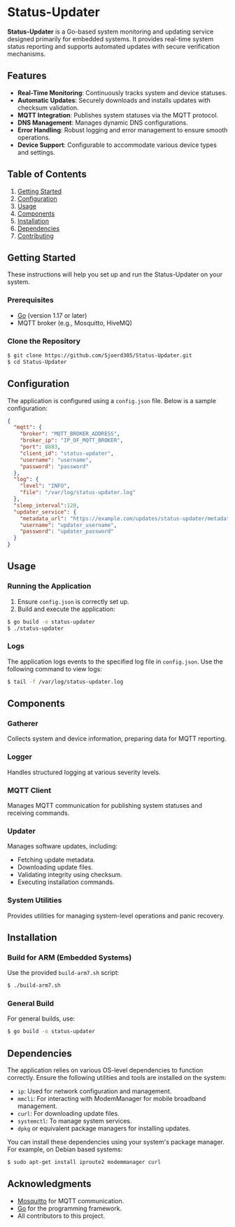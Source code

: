 # Status-Updater

**Status-Updater** is a Go-based system monitoring and updating service designed primarily for embedded systems. It provides real-time system status reporting and supports automated updates with secure verification mechanisms.

## Features

- **Real-Time Monitoring**: Continuously tracks system and device statuses.
- **Automatic Updates**: Securely downloads and installs updates with checksum validation.
- **MQTT Integration**: Publishes system statuses via the MQTT protocol.
- **DNS Management**: Manages dynamic DNS configurations.
- **Error Handling**: Robust logging and error management to ensure smooth operations.
- **Device Support**: Configurable to accommodate various device types and settings.

## Table of Contents

1. [Getting Started](#getting-started)
2. [Configuration](#configuration)
3. [Usage](#usage)
4. [Components](#components)
5. [Installation](#installation)
6. [Dependencies](#dependencies)
7. [Contributing](#contributing)

## Getting Started

These instructions will help you set up and run the Status-Updater on your system.

### Prerequisites

- [Go](https://golang.org/doc/install) (version 1.17 or later)
- MQTT broker (e.g., Mosquitto, HiveMQ)

### Clone the Repository

```bash
$ git clone https://github.com/Sjoerd305/Status-Updater.git
$ cd Status-Updater
```

## Configuration

The application is configured using a `config.json` file. Below is a sample configuration:

```json
{
  "mqtt": {
    "broker": "MQTT_BROKER_ADDRESS",
    "broker_ip": "IP_OF_MQTT_BROKER",
    "port": 8883,
    "client_id": "status-updater",
    "username": "username",
    "password": "password"
  },
  "log": {
    "level": "INFO",
    "file": "/var/log/status-updater.log"
  },
  "sleep_interval":120,
  "updater_service": {
    "metadata_url": "https://example.com/updates/status-updater/metadata.json",
    "username": "updater_username",
    "password": "updater_password"
  } 
}
```

## Usage

### Running the Application

1. Ensure `config.json` is correctly set up.
2. Build and execute the application:

```bash
$ go build -o status-updater
$ ./status-updater
```

### Logs

The application logs events to the specified log file in `config.json`. Use the following command to view logs:

```bash
$ tail -f /var/log/status-updater.log
```

## Components

### Gatherer
Collects system and device information, preparing data for MQTT reporting.

### Logger
Handles structured logging at various severity levels.

### MQTT Client
Manages MQTT communication for publishing system statuses and receiving commands.

### Updater
Manages software updates, including:

- Fetching update metadata.
- Downloading update files.
- Validating integrity using checksum.
- Executing installation commands.

### System Utilities
Provides utilities for managing system-level operations and panic recovery.

## Installation

### Build for ARM (Embedded Systems)

Use the provided `build-arm7.sh` script:

```bash
$ ./build-arm7.sh
```

### General Build

For general builds, use:

```bash
$ go build -o status-updater
```

## Dependencies

The application relies on various OS-level dependencies to function correctly. Ensure the following utilities and tools are installed on the system:

- `ip`: Used for network configuration and management.
- `mmcli`: For interacting with ModemManager for mobile broadband management.
- `curl`: For downloading update files.
- `systemctl`: To manage system services.
- `dpkg` or equivalent package managers for installing updates.

You can install these dependencies using your system's package manager. For example, on Debian based systems:

```bash
$ sudo apt-get install iproute2 modemmanager curl
```

## Acknowledgments

- [Mosquitto](https://mosquitto.org/) for MQTT communication.
- [Go](https://golang.org/) for the programming framework.
- All contributors to this project.
